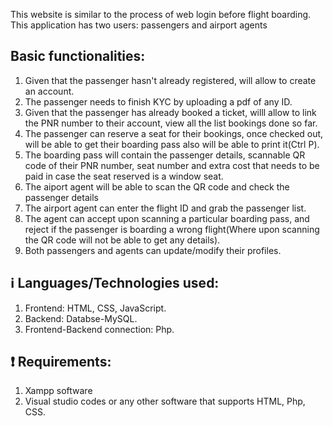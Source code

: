 This website is similar to the process of web login before flight boarding. This application has two users: passengers and airport agents

## Basic functionalities:
  1. Given that the passenger hasn't already registered, will allow to create an account.
  2. The passenger needs to finish KYC by uploading a pdf of any ID.
  3. Given that the passenger has already booked a ticket, willl allow to link the PNR number to their account, view all the list bookings done so far.
  4. The passenger can reserve a seat for their bookings, once checked out, will be able to get their boarding pass also will be able to print it(Ctrl P).
  5. The boarding pass will contain the passenger details, scannable QR code of their PNR number, seat number and extra cost that needs to be paid in case the seat reserved is a window seat.
  6. The aiport agent will be able to scan the QR code and check the passenger details
  7. The airport agent can enter the flight ID and grab the passenger list.
  8. The agent can accept upon scanning a particular boarding pass, and reject if the passenger is boarding a wrong flight(Where upon scanning the QR code will not be able to get any details).
  9. Both passengers and agents can update/modify their profiles.

## ℹ️ Languages/Technologies used:
  1. Frontend: HTML, CSS, JavaScript.
  2. Backend: Databse-MySQL.
  3. Frontend-Backend connection: Php.
     
## ❗ Requirements:
  1. Xampp software
  2. Visual studio codes or any other software that supports HTML, Php, CSS.
